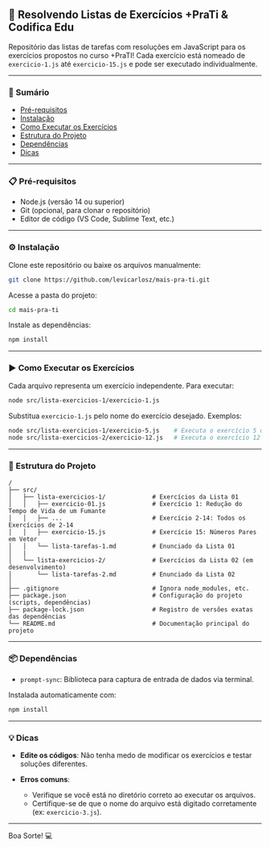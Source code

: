## 🚀 Resolvendo Listas de Exercícios +PraTi & Codifica Edu

Repositório das listas de tarefas com resoluções em JavaScript para os exercícios propostos no curso +PraTI! Cada exercício está nomeado de `exercicio-1.js` até `exercicio-15.js` e pode ser executado individualmente.

---

### 📌 Sumário
- [Pré-requisitos](#pré-requisitos)
- [Instalação](#instalação)
- [Como Executar os Exercícios](#como-executar-os-exercícios)
- [Estrutura do Projeto](#estrutura-do-projeto)
- [Dependências](#dependências)
- [Dicas](#dicas)

---

### 📋 Pré-requisitos
- Node.js (versão 14 ou superior)
- Git (opcional, para clonar o repositório)
- Editor de código (VS Code, Sublime Text, etc.)

---

### ⚙️ Instalação

Clone este repositório ou baixe os arquivos manualmente:
```bash
git clone https://github.com/levicarlosz/mais-pra-ti.git
```

Acesse a pasta do projeto:
```bash
cd mais-pra-ti
```

Instale as dependências:
```bash
npm install
```

---

### ▶️ Como Executar os Exercícios

Cada arquivo representa um exercício independente. Para executar:
```bash
node src/lista-exercicios-1/exercicio-1.js
```

Substitua `exercicio-1.js` pelo nome do exercício desejado. Exemplos:
```bash
node src/lista-exercicios-1/exercicio-5.js    # Executa o exercício 5 da lista 1
node src/lista-exercicios-2/exercicio-12.js   # Executa o exercício 12 da lista 2
```

---

### 📂 Estrutura do Projeto
```
/
├── src/
│   ├── lista-exercicios-1/             # Exercícios da Lista 01
│   │   ├── exercicio-01.js             # Exercício 1: Redução do Tempo de Vida de um Fumante
│   │   ├── ...                         # Exercício 2-14: Todos os Exercícios de 2-14
│   │   ├── exercicio-15.js             # Exercício 15: Números Pares em Vetor
│   │   └── lista-tarefas-1.md          # Enunciado da Lista 01
│   |
│   └── lista-exercicios-2/             # Exercícios da Lista 02 (em desenvolvimento)
│       └── lista-tarefas-2.md          # Enunciado da Lista 02
│
├── .gitignore                          # Ignora node_modules, etc.
├── package.json                        # Configuração do projeto (scripts, dependências)
├── package-lock.json                   # Registro de versões exatas das dependências
└── README.md                           # Documentação principal do projeto

```

---

### 📦 Dependências
- `prompt-sync`: Biblioteca para captura de entrada de dados via terminal.

Instalada automaticamente com:
```bash
npm install
```

---

### 💡 Dicas
- **Edite os códigos**: Não tenha medo de modificar os exercícios e testar soluções diferentes.

- **Erros comuns**:
  - Verifique se você está no diretório correto ao executar os arquivos.
  - Certifique-se de que o nome do arquivo está digitado corretamente (ex: `exercicio-3.js`).

---

Boa Sorte! 💻
